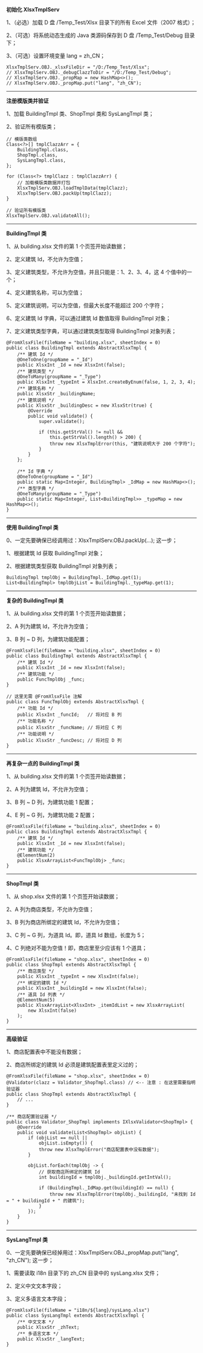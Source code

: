 **初始化 XlsxTmplServ**

1、（必选）加载 D 盘 /Temp_Test/Xlsx 目录下的所有 Excel 文件（2007 格式）；

2、（可选）将系统动态生成的 Java 类源码保存到 D 盘 /Temp_Test/Debug 目录下；

3、（可选）设置环境变量 lang = zh_CN；

```
XlsxTmplServ.OBJ._xlsxFileDir = "/D:/Temp_Test/Xlsx";
// XlsxTmplServ.OBJ._debugClazzToDir = "/D:/Temp_Test/Debug";
// XlsxTmplServ.OBJ._propMap = new HashMap<>();
// XlsxTmplServ.OBJ._propMap.put("lang", "zh_CN");
```

----

**注册模版类并验证**

1、加载 BuildingTmpl 类、ShopTmpl 类和 SysLangTmpl 类；

2、验证所有模版类；

```
// 模版类数组
Class<?>[] tmplClazzArr = {
    BuildingTmpl.class, 
    ShopTmpl.class,
    SysLangTmpl.class,
};

for (Class<?> tmplClazz : tmplClazzArr) {
    // 加载模版类数据并打包
    XlsxTmplServ.OBJ.loadTmplData(tmplClazz);
    XlsxTmplServ.OBJ.packUp(tmplClazz);
}

// 验证所有模版类
XlsxTmplServ.OBJ.validateAll();
```

----

**BuildingTmpl 类**

1、从 building.xlsx 文件的第 1 个页签开始读数据；

2、定义建筑 Id，不允许为空值；

3、定义建筑类型，不允许为空值，并且只能是：1、2、3、4，这 4 个值中的一个；

4、定义建筑名称，可以为空值；

5、定义建筑说明，可以为空值，但最大长度不能超过 200 个字符；

6、定义建筑 Id 字典，可以通过建筑 Id 数值取得 BuildingTmpl 对象；

7、定义建筑类型字典，可以通过建筑类型取得 BuildingTmpl 对象列表；

```
@FromXlsxFile(fileName = "building.xlsx", sheetIndex = 0)
public class BuildingTmpl extends AbstractXlsxTmpl {
    /** 建筑 Id */
    @OneToOne(groupName = "_Id")
    public XlsxInt _Id = new XlsxInt(false);
    /** 建筑类型 */
    @OneToMany(groupName = "_Type")
    public XlsxInt _typeInt = XlsxInt.createByEnum(false, 1, 2, 3, 4);
    /** 建筑名称 */
    public XlsxStr _buildingName;
    /** 建筑说明 */
    public XlsxStr _buildingDesc = new XlsxStr(true) {
        @Override
        public void validate() {
            super.validate();

            if (this.getStrVal() != null && 
                this.getStrVal().length() > 200) {
                throw new XlsxTmplError(this, "建筑说明大于 200 个字符");
            }
        }
    };

    /** Id 字典 */
    @OneToOne(groupName = "_Id")
    public static Map<Integer, BuildingTmpl> _IdMap = new HashMap<>();
    /** 类型字典 */
    @OneToMany(groupName = "_Type")
    public static Map<Integer, List<BuildingTmpl>> _typeMap = new HashMap<>();
}
```

----

**使用 BuildingTmpl 类**

0、一定先要确保已经调用过：XlsxTmplServ.OBJ.packUp(...); 这一步；

1、根据建筑 Id 获取 BuildingTmpl 对象；

2、根据建筑类型获取 BuildingTmpl 对象列表；

```
BuildingTmpl tmplObj = BuildingTmpl._IdMap.get(1);
List<BuildingTmpl> tmplObjList = BuildingTmpl._typeMap.get(1);
```

----

**复杂的 BuildingTmpl 类**

1、从 building.xlsx 文件的第 1 个页签开始读数据；

2、A 列为建筑 Id，不允许为空值；

3、B 列 ~ D 列，为建筑功能配置；

```
@FromXlsxFile(fileName = "building.xlsx", sheetIndex = 0)
public class BuildingTmpl extends AbstractXlsxTmpl {
    /** 建筑 Id */
    public XlsxInt _Id = new XlsxInt(false);
    /** 建筑功能 */
    public FuncTmplObj _func;
}

// 这里无需 @FromXlsxFile 注解
public class FuncTmplObj extends AbstractXlsxTmpl {
    /** 功能 Id */
    public XlsxInt _funcId;   // 将对应 B 列
    /** 功能名称 */
    public XlsxStr _funcName; // 将对应 C 列
    /** 功能说明 */
    public XlsxStr _funcDesc; // 将对应 D 列
}
```

----

**再复杂一点的 BuildingTmpl 类**

1、从 building.xlsx 文件的第 1 个页签开始读数据；

2、A 列为建筑 Id，不允许为空值；

3、B 列 ~ D 列，为建筑功能 1 配置；

4、E 列 ~ G 列，为建筑功能 2 配置；

```
@FromXlsxFile(fileName = "building.xlsx", sheetIndex = 0)
public class BuildingTmpl extends AbstractXlsxTmpl {
    /** 建筑 Id */
    public XlsxInt _Id = new XlsxInt(false);
    /** 建筑功能 */
    @ElementNum(2)
    public XlsxArrayList<FuncTmplObj> _func;
}
```

----

**ShopTmpl 类**

1、从 shop.xlsx 文件的第 1 个页签开始读数据；

2、A 列为商店类型，不允许为空值；

3、B 列为商店所绑定的建筑 Id，不允许为空值；

3、C 列 ~ G 列，为道具 Id。即，道具 Id 数组，长度为 5；

4、C 列绝对不能为空值！即，商店里至少应该有 1 个道具；

```
@FromXlsxFile(fileName = "shop.xlsx", sheetIndex = 0)
public class ShopTmpl extends AbstractXlsxTmpl {
    /** 商店类型 */
    public XlsxInt _typeInt = new XlsxInt(false);
	/** 绑定的建筑 Id */
	public XlsxInt _buildingId = new XlsxInt(false);
    /** 道具 Id 列表 */
    @ElementNum(5)
    public XlsxArrayList<XlsxInt> _itemIdList = new XlsxArrayList(
        new XlsxInt(false)
    );
}
```

----

**高级验证**

1、商店配置表中不能没有数据；

2、商店所绑定的建筑 Id 必须是建筑配置表里定义过的；

```
@FromXlsxFile(fileName = "shop.xlsx", sheetIndex = 0)
@Validator(clazz = Validator_ShopTmpl.class) // <-- 注意 : 在这里需要指明验证器
public class ShopTmpl extends AbstractXlsxTmpl {
    // ...
}

/** 商店配置验证器 */
public class Validator_ShopTmpl implements IXlsxValidator<ShopTmpl> {
    @Override
    public void validate(List<ShopTmpl> objList) {
        if (objList == null || 
		    objList.isEmpty()) {
		    throw new XlsxTmplError("商店配置表中没有数据");
		}

		objList.forEach(tmplObj -> {
            // 获取商店所绑定的建筑 Id
		    int buildingId = tmplObj._buildingId.getIntVal();

		    if (BuildingTmpl._IdMap.get(buildingId) == null) {
				throw new XlsxTmplError(tmplObj._buildingId, "未找到 Id = " + buildingId + " 的建筑");
            }
        });
    }
}
```

----

**SysLangTmpl 类**

0、一定先要确保已经掉用过：XlsxTmplServ.OBJ._propMap.put("lang", "zh_CN"); 这一步；

1、需要读取 i18n 目录下的 zh_CN 目录中的 sysLang.xlsx 文件；

2、定义中文文本字段；

3、定义多语言文本字段；

```
@FromXlsxFile(fileName = "i18n/${lang}/sysLang.xlsx")
public class SysLangTmpl extends AbstractXlsxTmpl {
    /** 中文文本 */
    public XlsxStr _zhText;
    /** 多语言文本 */
    public XlsxStr _langText;
}
```
